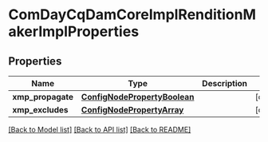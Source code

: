 # ComDayCqDamCoreImplRenditionMakerImplProperties

## Properties
Name | Type | Description | Notes
------------ | ------------- | ------------- | -------------
**xmp_propagate** | [**ConfigNodePropertyBoolean**](ConfigNodePropertyBoolean.md) |  | [optional] 
**xmp_excludes** | [**ConfigNodePropertyArray**](ConfigNodePropertyArray.md) |  | [optional] 

[[Back to Model list]](../README.md#documentation-for-models) [[Back to API list]](../README.md#documentation-for-api-endpoints) [[Back to README]](../README.md)


